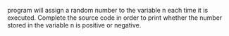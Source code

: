 program will assign a random number to the variable n each time it is executed. Complete the source code in order to print whether the number stored in the variable n is positive or negative.
